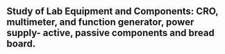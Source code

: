 ## Study of Lab Equipment and Components: CRO, multimeter, and function generator, power supply- active, passive components and bread board.
